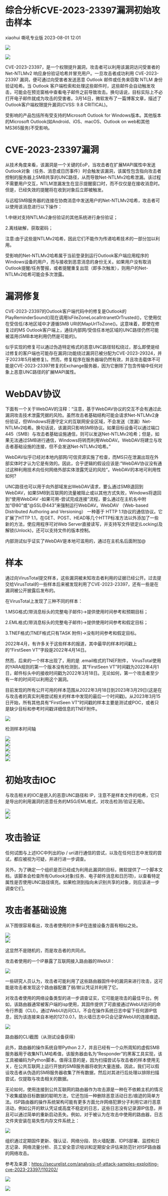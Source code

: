 #  综合分析CVE-2023-23397漏洞初始攻击样本   
xiaohui  嘶吼专业版   2023-08-01 12:01  
  
![](https://mmbiz.qpic.cn/mmbiz_gif/wpkib3J60o297rwgIksvLibPOwR24tqI8dGRUah80YoBLjTBJgws2n0ibdvfvv3CCm0MIOHTAgKicmOB4UHUJ1hH5g/640?wx_fmt=gif "")  
  
![](https://mmbiz.qpic.cn/sz_mmbiz_jpg/wpkib3J60o29oPWS8NRic99M7icIWH9PzcPmvrMDbaicNoxlcT0FenOJhQ3Jxq6RRQYvjpFAOjyotX2nKq0ZUNzX0A/640?wx_fmt=jpeg "")  
  
CVE-2023-23397，是一个权限提升漏洞，攻击者可以利用该漏洞访问受害者的 Net-NTLMv2 响应身份验证哈希并冒充用户。一旦攻击者成功利用 CVE-2023-23397 漏洞，便可通过向受害者发送恶意 Outlook 邮件或任务来窃取 NTLM 身份验证哈希。当 Outlook 客户端检索和处理这些邮件时，这些邮件会自动触发攻击，可能会在预览窗格中查看电子邮件之前导致攻击。换句话说，目标实际上不必打开电子邮件就成为攻击的受害者。3月14日，微软发布了一篇博客文章，描述了Outlook客户端权限提升漏洞(CVSS: 9.8 CRITICAL)。  
  
受影响的产品包括所有受支持的Microsoft Outlook for Windows版本。其他版本的Microsoft Outlook(如Android、iOS、macOS、Outlook on web和其他MS365服务)不受影响。  
# CVE-2023-23397漏洞  
  
从技术角度来看，该漏洞是一个关键的EoP，当攻击者在扩展MAPI属性中发送Outlook对象（任务、消息或日历事件）时会触发该漏洞，该属性包含指向攻击者控制的服务器上SMB共享的UNC路径，从而导致Net-NTLMv2哈希泄漏。该过程不需要用户交互，NTLM泄漏发生在显示提醒窗口时，而不仅仅是在接收消息时。但是，已经失效的提醒将在收到对象后立即被触发。  
  
与远程SMB服务器的连接在协商消息中发送用户的Net-NTLMv2哈希，攻击者可以使用该消息进行以下操作：  
  
1.中继对支持NTLMv2身份验证的其他系统进行身份验证；  
  
2.离线破解，获取密码；  
  
注意:由于这些是NTLMv2哈希，因此它们不能作为传递哈希技术的一部分加以利用。  
  
受影响的Net-NTLMv2哈希属于当前登录到运行Outlook客户端应用程序的Windows设备的用户，而与接收到恶意消息的身份无关。如果用户没有取消Outlook提醒/任务警报，或者提醒重复出现（即多次触发），则用户的Net-NTLMv2哈希可能会多次泄露。  
# 漏洞修复  
  
CVE-2023-23397的Outlook客户端代码中的修复是Outlook的PlayReminderSound()现在调用IsFileZoneLocalIntranetOrTrusted()，它使用仅在受信任/本地区域中才遵循SMB URI的MapUrlToZone()。这意味着，即使在修复过的MS Outlook客户端上，通往内部网/受信任本地区域的UNC路径仍然可能被滥用(SMB本地利用仍然是可能的)。  
  
似乎实现的修复可以通过伪造特定格式的恶意UNC路径轻松绕过，那么即使是经过修复的客户端也可能存在漏洞(功能绕过漏洞已被分配为CVE-2023-29324，并于2023年5月被修复)。然而，修复程序在服务器端仍然有效，并且攻击载体不可能是CVE-2023-23397修复的Exchange服务器，因为它删除了包含传输中任何对象上恶意UNC路径的扩展MAPI属性。  
# WebDAV协议  
  
下面有一个关于WebDAV的注释：“注意，基于WebDAV协议的交互不会有通过此漏洞攻击技术泄露凭据的风险。虽然攻击者基础结构可能会请求Net-NTLMv2身份验证，但Windows将遵守定义的互联网安全区域，不会发送（泄漏）Net-NTLMv2哈希。换句话说，该漏洞只影响SMB协议。如果目标设备可以通过端口445（SMB）与攻击者基础设施通信，则可以发送Net-NTLMv2哈希；但是，如果无法通过SMB进行通信，Windows将转而利用WebDAV。WebDAV将建立与攻击者基础设施的连接，但不会发送Net-NTLMv2哈希。”  
  
WebDAV似乎已经对本地内部网/可信资源实施了检查，而MS只在泄漏出现在外部实体时才认为它是有效的。因此，合乎逻辑的假设应该是:“WebDAV协议没有通过这种利用技术向任何网络外部实体泄露凭证的风险”。WebDAV的本地可利用性如何?  
  
UNC路径也可以用于向外部域发出WebDAV请求，要么通过SMB退回到WebDAV，如果SMB到互联网的流量被阻止或以其他方式失败，Windows将退回到“使用WebDAV -如果可用-尝试完成连接”流程，要么通过在主机名中附加“@80”或“@SSL@443”来强制运行WebDAV。WebDAV （Web-based Distributed Authoring and Versioning） 一种基于 HTTP 1.1协议的通信协议。它扩展了HTTP 1.1，在GET、POST、HEAD等几个HTTP标准方法以外添加了一些新的方法，使应用程序可对Web Server直接读写，并支持写文件锁定(Locking)及解锁(Unlock)，还可以支持文件的版本控制。  
  
内部测试似乎证实了WebDAV是本地可滥用的，通过在主机名后面附加@  
# 样本  
  
通过向VirusTotal提交样本，这些漏洞被未知攻击者利用的证据已经公开。过去提交给VirusTotal的一些样本后来被发现利用了CVE-2023-23397，还有一些是在漏洞被公开披露后发布的。  
  
在VirusTotal上发现了三种不同的样本：  
  
1.MSG格式(带消息标头的完整电子邮件)->提供使用时间参考和预期目标；  
  
2.EML格式(带消息标头的完整电子邮件)->提供使用时间参考和假定目标；  
  
3.TNEF格式(TNEF格式只有TASK 附件)->没有时间参考和假定目标。  
  
2022年4月，有许多关于这些样本的报道，其中最早的样本时间戳上的“FirstSeen VT”字段是2022年4月14日。  
  
然而，后来的一个样本出现了，用的是 .email格式的TNEF附件， VirusTotal使用的YARA规则的第一个版本没有检测到，其“FirstSeen VT”时间戳为2022年4月1日，邮件标头中的接收时间戳为2022年3月18日。无论如何，第一个攻击者至少有一年的时间可以利用这个漏洞。  
  
目前发现的所有公开可用的样本范围从2022年3月18日到2023年3月29日(这是在与攻击者的真实利用尝试相关的样本中发现的最后一个时间戳)。从2023年3月15日开始，所有其他具有“FirstSeen VT”时间戳的样本主要是测试或POC，或者只是缺少目标和参考时间戳详细信息的TNEF附件。  
  
![](https://mmbiz.qpic.cn/sz_mmbiz_png/wpkib3J60o29oPWS8NRic99M7icIWH9PzcPbLCrK0nNZibVzu0lAK23fpryibaOtI2GSccP5IxbyibuT6jyyGhT6B1gg/640?wx_fmt=png "")  
  
检测样本时间轴  
  
![](https://mmbiz.qpic.cn/sz_mmbiz_png/wpkib3J60o29oPWS8NRic99M7icIWH9PzcPXQA6lWYq6RpZnzQXy27COqwNiapuUn7sFhvG9Sa4BeQOdBSBZhKeMlg/640?wx_fmt=png "")  
![](https://mmbiz.qpic.cn/sz_mmbiz_png/wpkib3J60o29oPWS8NRic99M7icIWH9PzcPcu28x1bmHI9ntMewq2nLjK5MXmLOEekQicFlK0CmH3TONKt7hWewhrw/640?wx_fmt=png "")  
![](https://mmbiz.qpic.cn/sz_mmbiz_png/wpkib3J60o29oPWS8NRic99M7icIWH9PzcPoJF9tzmLzicyatbdsh17P5qLqnNTFhlu730NI1zgP5qTeJ7GUwvKpSg/640?wx_fmt=png "")  
![](https://mmbiz.qpic.cn/sz_mmbiz_png/wpkib3J60o29oPWS8NRic99M7icIWH9PzcPJLbLZ5YXVFpEBficDUUPv7pxyzYz7IicF58iaMkOM2VAdAf6YOYEnTwuQ/640?wx_fmt=png "")  
![](https://mmbiz.qpic.cn/sz_mmbiz_png/wpkib3J60o29oPWS8NRic99M7icIWH9PzcPkCZHIXyiaibYfx5OKylooR56ibQrnkOFrsLic3GVcKDdMFRE1mlXP5dflg/640?wx_fmt=png "")  
# 初始攻击IOC  
  
与攻击相关的IOC是嵌入的恶意UNC路径和 IP，注意不是样本文件的哈希，它只是导出的利用漏洞的恶意任务的MSG/EML格式，对攻击检测/验证无用)。  
  
![](https://mmbiz.qpic.cn/sz_mmbiz_png/wpkib3J60o29oPWS8NRic99M7icIWH9PzcPO2g0b1ibtG8CxQbWfzEDemCYrVJbpNPnnibepvJct31zIkzGu3ictyZtw/640?wx_fmt=png "")  
![](https://mmbiz.qpic.cn/sz_mmbiz_png/wpkib3J60o29oPWS8NRic99M7icIWH9PzcPGsqQRJ1eja2xvPqr7UrJrnAKoS6KgEsbEy7ZEnXsSYrtTtD0PGIuDA/640?wx_fmt=png "")  
# 攻击验证  
  
任何试图与上述IOC中列出的ip / uri进行通信的尝试，以及在任何日志中发现的尝试，都应被视为可疑，并进行进一步调查。  
  
另外，为了确定一个组织是否已经成为利用此漏洞的目标，微软提供了一个脚本文档，该脚本会检查所有Outlook对象(任务、电子邮件消息和日历项)，以查看特定属性是否使用UNC路径填充。如果检测到指向未识别共享的对象，则应该进一步调查它们。  
# 攻击者基础设施  
  
从下图很容易看出，攻击者使用的许多IP在连接设备方面有相似之处。  
  
![](https://mmbiz.qpic.cn/sz_mmbiz_png/wpkib3J60o29oPWS8NRic99M7icIWH9PzcPSgX8AAklNKXSEyvWEY2vh2B2VPBdyOqiaGapGzIPDbJI4qkzlwgKKyg/640?wx_fmt=png "")  
![](https://mmbiz.qpic.cn/sz_mmbiz_png/wpkib3J60o29oPWS8NRic99M7icIWH9PzcPFmHCaLyENMd1r1JlUYyicibVUTRAJK0ZaqEWlUPICKETLgRbkNFEic2og/640?wx_fmt=png "")  
  
这显然不是随机的，而是攻击者的共同点。  
  
攻击者使用的一个IP暴露了互联网接入路由器的WebUI：  
  
![](https://mmbiz.qpic.cn/sz_mmbiz_png/wpkib3J60o29oPWS8NRic99M7icIWH9PzcPaw7ciaV8aSV3gcabmtAhvco7jeLhzrIX3RovznLzksY491wKT4KCykw/640?wx_fmt=png "")  
  
一些研究人员认为，攻击者可能利用了这些路由器固件中的漏洞来进行攻击，这可能是攻击者发现这个路由器配置了弱/默认凭证并利用了它。  
  
对攻击者使用的网络设备类型的进一步调查证实，它可能是攻击的最佳平台。例如，该路由器通常被客户端的isp使用，其固件提供了可直接通过WebUI访问的命令行界面（CLI）。通过WebUI访问CLI，不会在操作系统日志中留下任何源IP信息，因为该连接来自本地的127.0.0.1，防火墙日志中只会记录WebUI的连接痕迹。  
  
![](https://mmbiz.qpic.cn/sz_mmbiz_png/wpkib3J60o29oPWS8NRic99M7icIWH9PzcPaUaxXFX5xX34ZneMz6Dicxleia596n5RN2mHorgia64s2fw3Biarhj1WYA/640?wx_fmt=png "")  
  
路由器的CLI截图（从测试设备获得）  
  
此外，路由器的操作系统自带Python 2.7，并且已经有一个众所周知的虚假SMB服务器用于收集NTLM哈希值，该服务器由名为“Responder”的黑客工具实现，该工具被编码为Python脚本。值得注意的是，因为扫描尝试与攻击者的样本使用无关，在公共互联网上运行开放的SMB服务器将收到大量连接。因此，我们可以假设攻击者从伪造的SMB服务器收集了所有数据，然后对其进行后处理以排除扫描尝试，仅提取与攻击相关的数据。  
  
无论如何，使用连接到公共互联网的路由器作为攻击源是一种在不依赖主机的情况下收集威胁目标数据的聪明方法，它还包括一种删除恶意活动日志/痕迹的简单方法。ISP路由器的操作系统架构可能有更多方面允许网络犯罪分子利用它进行恶意活动，例如公开的默认凭证或高度不稳定的日志，这些日志没有记录源IP信息，并且可以通过简单的重新启动丢失。例如，对于被认为在攻击中使用的路由器，日志文件夹安装在易失性内存文件系统上：  
  
![](https://mmbiz.qpic.cn/sz_mmbiz_png/wpkib3J60o29oPWS8NRic99M7icIWH9PzcP2sDAcVPYhQGvpPIPBMgr1hQBwAeawEoZ80icg8ljeKrtDCZAnrT82Yg/640?wx_fmt=png "")  
  
组织通过定期固件更新、强认证、网络分段、防火墙配置、IDPS部署、监控和日志记录、网络流量分析、员工安全意识培训和定期安全评估来防范针对ISP路由器的网络攻击。  
  
参考及来源：https://securelist.com/analysis-of-attack-samples-exploiting-cve-2023-23397/110202/  
  
![](https://mmbiz.qpic.cn/sz_mmbiz_png/wpkib3J60o29oPWS8NRic99M7icIWH9PzcPvg1XKtabM10Hria1LtbKNKic98icSAEkVlAtcznHvQicib09snkV9pOiaETA/640?wx_fmt=png "")  
  
![](https://mmbiz.qpic.cn/sz_mmbiz_png/wpkib3J60o29oPWS8NRic99M7icIWH9PzcPRM3CTjic16sVZRFFpXzxvY00L5dyGf0ge1ws9jiccScNSj7SY8m6DA9w/640?wx_fmt=png "")  
  
  
